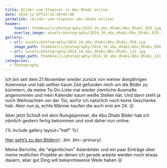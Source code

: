 ```yaml
---
title: Bilder vom Stopover in Abu Dhabi online
date: 2014-12-07T13:51:36+02:00
permalink: /bilder-vom-stopover-abu-dhabi-online/
header:
    teaser: thumbnails/photography/2014_10_abu_dhabi/Abu_Dhabi_029.jpg
    overlay_image: assets/photography/2014_10_abu_dhabi/Abu_Dhabi_029.jpg
gallery:
  - url: assets/photography/2014_10_abu_dhabi/Abu_Dhabi_050.jpg
    image_path: thumbnails/photography/2014_10_abu_dhabi/Abu_Dhabi_050.jpg
  - url: assets/photography/2014_10_abu_dhabi/Abu_Dhabi_111.jpg
    image_path: thumbnails/photography/2014_10_abu_dhabi/Abu_Dhabi_111.jpg
categories:
  - Photography
---
```

Ich bin seit dem 21.November wieder zurück von meiner diesjährigen Asienreise und hab seither kaum Zeit gefunden mich um die Bilder zu kümmern, 
da meine To-Do-Liste mal wieder ziemliche Ausmaße angenommen und mein Kalender kaum weiße Stellen hat. 
Und dann steht ja noch Weihnachten vor der Tür, wofür ich natürlich noch keine Geschenke hab. 
Aber nun ja, echte Männer kaufen die auch erst am 24. 😉

Aber jetzt Schluß mit dem Rumgejammer, die Abu Dhabi Bilder hab ich nämlich gestern fertig bekommen und sind daher 
nun online.

{% include gallery layout="half" %}

[Hier geht&#8217;s zu den Bildern](/photography/abu-dhabi-2014/ "Abu Dhabi 2014"){: .btn .btn--primary}

Meine Berichte, die "eigentlichen" Asienbilder und ein paar Einträge über meine restlichen Projekte an 
denen ich gerade arbeite werden noch etwas dauern, aber gut Ding will bekannteweise Weile haben 😛